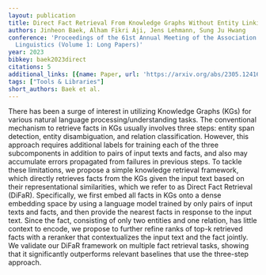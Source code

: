 ```yaml
---
layout: publication
title: Direct Fact Retrieval From Knowledge Graphs Without Entity Linking
authors: Jinheon Baek, Alham Fikri Aji, Jens Lehmann, Sung Ju Hwang
conference: 'Proceedings of the 61st Annual Meeting of the Association for Computational
  Linguistics (Volume 1: Long Papers)'
year: 2023
bibkey: baek2023direct
citations: 5
additional_links: [{name: Paper, url: 'https://arxiv.org/abs/2305.12416'}]
tags: ["Tools & Libraries"]
short_authors: Baek et al.
---
```

There has been a surge of interest in utilizing Knowledge Graphs (KGs) for
various natural language processing/understanding tasks. The conventional
mechanism to retrieve facts in KGs usually involves three steps: entity span
detection, entity disambiguation, and relation classification. However, this
approach requires additional labels for training each of the three
subcomponents in addition to pairs of input texts and facts, and also may
accumulate errors propagated from failures in previous steps. To tackle these
limitations, we propose a simple knowledge retrieval framework, which directly
retrieves facts from the KGs given the input text based on their
representational similarities, which we refer to as Direct Fact Retrieval
(DiFaR). Specifically, we first embed all facts in KGs onto a dense embedding
space by using a language model trained by only pairs of input texts and facts,
and then provide the nearest facts in response to the input text. Since the
fact, consisting of only two entities and one relation, has little context to
encode, we propose to further refine ranks of top-k retrieved facts with a
reranker that contextualizes the input text and the fact jointly. We validate
our DiFaR framework on multiple fact retrieval tasks, showing that it
significantly outperforms relevant baselines that use the three-step approach.